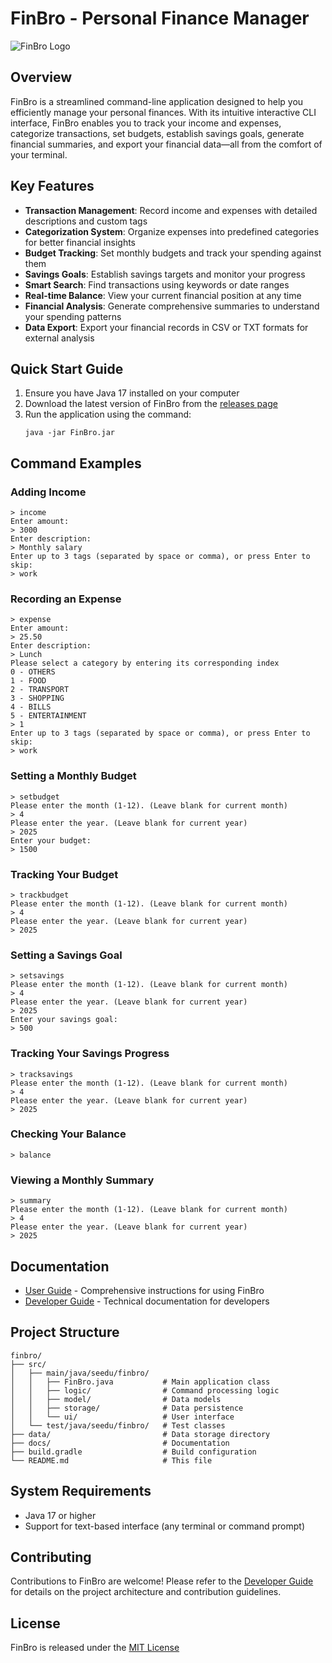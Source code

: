 # FinBro - Personal Finance Manager

![FinBro Logo](img/FinBro.png)

## Overview

FinBro is a streamlined command-line application designed to help you efficiently manage your personal finances. With its intuitive interactive CLI interface, FinBro enables you to track your income and expenses, categorize transactions, set budgets, establish savings goals, generate financial summaries, and export your financial data—all from the comfort of your terminal.

## Key Features

* **Transaction Management**: Record income and expenses with detailed descriptions and custom tags
* **Categorization System**: Organize expenses into predefined categories for better financial insights
* **Budget Tracking**: Set monthly budgets and track your spending against them
* **Savings Goals**: Establish savings targets and monitor your progress
* **Smart Search**: Find transactions using keywords or date ranges
* **Real-time Balance**: View your current financial position at any time
* **Financial Analysis**: Generate comprehensive summaries to understand your spending patterns
* **Data Export**: Export your financial records in CSV or TXT formats for external analysis

## Quick Start Guide

1. Ensure you have Java 17 installed on your computer
2. Download the latest version of FinBro from the [releases page](https://github.com/AY2425S2-CS2113-W13-3/tp/releases)
3. Run the application using the command:
   ```
   java -jar FinBro.jar
   ```

## Command Examples

### Adding Income
```
> income
Enter amount:
> 3000
Enter description:
> Monthly salary
Enter up to 3 tags (separated by space or comma), or press Enter to skip:
> work
```

### Recording an Expense
```
> expense
Enter amount:
> 25.50
Enter description:
> Lunch
Please select a category by entering its corresponding index
0 - OTHERS
1 - FOOD
2 - TRANSPORT
3 - SHOPPING
4 - BILLS
5 - ENTERTAINMENT
> 1
Enter up to 3 tags (separated by space or comma), or press Enter to skip:
> work
```

### Setting a Monthly Budget
```
> setbudget
Please enter the month (1-12). (Leave blank for current month)
> 4
Please enter the year. (Leave blank for current year)
> 2025
Enter your budget:
> 1500
```

### Tracking Your Budget
```
> trackbudget
Please enter the month (1-12). (Leave blank for current month)
> 4
Please enter the year. (Leave blank for current year)
> 2025
```

### Setting a Savings Goal
```
> setsavings
Please enter the month (1-12). (Leave blank for current month)
> 4
Please enter the year. (Leave blank for current year)
> 2025
Enter your savings goal:
> 500
```

### Tracking Your Savings Progress
```
> tracksavings
Please enter the month (1-12). (Leave blank for current month)
> 4
Please enter the year. (Leave blank for current year)
> 2025
```

### Checking Your Balance
```
> balance
```

### Viewing a Monthly Summary
```
> summary
Please enter the month (1-12). (Leave blank for current month)
> 4
Please enter the year. (Leave blank for current year)
> 2025
```

## Documentation

* [User Guide](docs/UserGuide.md) - Comprehensive instructions for using FinBro
* [Developer Guide](docs/DeveloperGuide.md) - Technical documentation for developers

## Project Structure

```
finbro/
├── src/
│   ├── main/java/seedu/finbro/
│   │   ├── FinBro.java           # Main application class
│   │   ├── logic/                # Command processing logic
│   │   ├── model/                # Data models
│   │   ├── storage/              # Data persistence
│   │   └── ui/                   # User interface
│   └── test/java/seedu/finbro/   # Test classes
├── data/                         # Data storage directory
├── docs/                         # Documentation
├── build.gradle                  # Build configuration
└── README.md                     # This file
```

## System Requirements

* Java 17 or higher
* Support for text-based interface (any terminal or command prompt)

## Contributing

Contributions to FinBro are welcome! Please refer to the [Developer Guide](docs/DeveloperGuide.md) for details on the project architecture and contribution guidelines.

## License

FinBro is released under the [MIT License](LICENSE)
